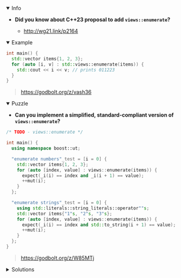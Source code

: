 <details open><summary>Info</summary><p>

* **Did you know about C++23 proposal to add `views::enumerate`?**

  * http://wg21.link/p2164

</p></details><details open><summary>Example</summary><p>

```cpp
int main() {
  std::vector items{1, 2, 3};
  for (auto [i, v] : std::views::enumerate(items)) {
    std::cout << i << v; // prints 011223
  }
}
```

> https://godbolt.org/z/vash36

</p></details><details open><summary>Puzzle</summary><p>

* **Can you implement a simplified, standard-compliant version of `views::enumerate`?**

```cpp
/* TODO - views::enumerate */

int main() {
  using namespace boost::ut;

  "enumerate numbers"_test = [i = 0] {
    std::vector items{1, 2, 3};
    for (auto [index, value] : views::enumerate(items)) {
      expect(_i(i) == index and _i(i + 1) == value);
      ++mut(i);
    }
  };

  "enumerate strings"_test = [i = 0] {
    using std::literals::string_literals::operator""s;
    std::vector items{"1"s, "2"s, "3"s};
    for (auto [index, value] : views::enumerate(items)) {
      expect(_i(i) == index and std::to_string(i + 1) == value);
      ++mut(i);
    }
  };
}
```

> https://godbolt.org/z/W85MTj

</p></details><details><summary>Solutions</summary><p>

</p></details>
